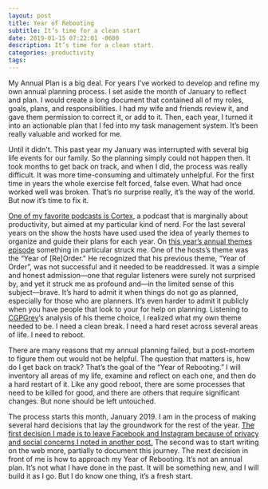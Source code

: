 ```yaml
---
layout: post
title: Year of Rebooting
subtitle: It’s time for a clean start
date: 2019-01-15 07:22:01 -0600
description: It’s time for a clean start.
categories: productivity
tags: 
---
```


My Annual Plan is a big deal. For years I’ve worked to develop and refine my own annual planning process. I set aside the month of January to reflect and plan. I would create a long document that contained all of my roles, goals, plans, and responsibilities. I had my wife and friends review it, and gave them permission to correct it, or add to it. Then, each year, I turned it into an actionable plan that I fed into my task management system. It’s been really valuable and worked for me. 

Until it didn't. This past year my January was interrupted with several big life events for our family. So the planning simply could not happen then. It took months to get back on track, and when I did, the process was really difficult. It was more time-consuming and ultimately unhelpful. For the first time in years the whole exercise felt forced, false even. What had once worked well was broken. That’s no surprise really, it’s the way of the world. But now it’s time to fix it.

[One of my favorite podcasts is Cortex](https://www.relay.fm/cortex), a podcast that is marginally about productivity, but aimed at my particular kind of nerd. For the last several years on the show the hosts have used used the idea of yearly themes to organize and guide their plans for each year. On [this year’s annual themes episode](https://www.relay.fm/cortex/79) something in particular struck me. One of the hosts’s theme was the “Year of [Re]Order." He recognized that his previous theme, “Year of Order”, was not successful and it needed to be readdressed. It was a simple and honest admission—one that regular listeners were surely not surprised by, and yet it struck me as profound and—in the limited sense of this subject—brave. It’s hard to admit it when things do not go as planned, especially for those who are planners. It’s even harder to admit it publicly when you have people that look to your for help on planning. Listening to [CGPGrey](http://www.cgpgrey.com)’s analysis of his theme choice, I realized what my own theme needed to be. I need a clean break. I need a hard reset across several areas of life. I need to reboot.

There are many reasons that my annual planning failed, but a post-mortem to figure them out would not be helpful. The question that matters is, how do I get back on track? That’s the goal of  the “Year of Rebooting.” I will inventory all areas of my life, examine and reflect on each one, and then do a hard restart of it. Like any good reboot, there are some processes that need to be killed for good, and there are others that require significant changes. But none should be left untouched.

The process starts this month, January 2019. I am in the process of making several hard decisions that lay the groundwork for the rest of the year. [The first decision I made is to leave Facebook and Instagram because of privacy and social concerns I noted in another post.](https://brianlundin.com/blog/im-leaving-facebook.html) The second was to start writing on the web more, partially to document this journey. The next decision in front of me is how to approach my Year of Rebooting. It’s not an annual plan. It’s not what I have done in the past. It will be something new, and I will build it as I go. But I do know one thing, it’s a fresh start.
